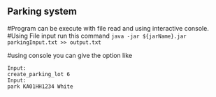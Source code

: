 ## Parking system

#Program can be execute with file read and using interactive console. 
#Using File input run this command
`java -jar ${jarName}.jar parkingInput.txt >> output.txt`

#using console you can give the option like 

```
Input:
create_parking_lot 6
Input:
park KA­01­HH­1234 White
```

